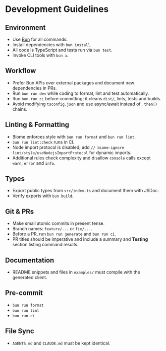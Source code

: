 # Development Guidelines

## Environment
- Use [Bun](https://bun.sh/) for all commands.
- Install dependencies with `bun install`.
- All code is TypeScript and tests run via `bun test`.
- Invoke CLI tools with `bun x`.

## Workflow
- Prefer Bun APIs over external packages and document new dependencies in PRs.
- Run `bun run dev` while coding to format, lint and test automatically.
- Run `bun run ci` before committing; it cleans `dist/`, lints, tests and builds.
- Avoid modifying `tsconfig.json` and use async/await instead of `.then()` chains.

## Linting & Formatting
- Biome enforces style with `bun run format` and `bun run lint`.
- `bun run lint:check` runs in CI.
- Node import protocol is disabled; add `// biome-ignore lint/style/useNodejsImportProtocol` for dynamic imports.
- Additional rules check complexity and disallow `console` calls except `warn`, `error` and `info`.

## Types
- Export public types from `src/index.ts` and document them with JSDoc.
- Verify exports with `bun build`.

## Git & PRs
- Make small atomic commits in present tense.
- Branch names: `feature/...` or `fix/...`.
- Before a PR, run `bun run generate` and `bun run ci`.
- PR titles should be imperative and include a summary and **Testing** section listing command results.

## Documentation
- README snippets and files in `examples/` must compile with the generated client.

## Pre-commit
- `bun run format`
- `bun run lint`
- `bun run ci`

## File Sync
- `AGENTS.md` and `CLAUDE.md` must be kept identical.
